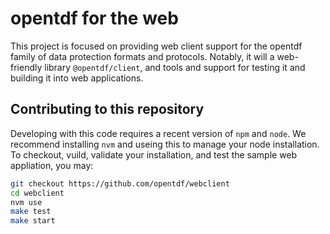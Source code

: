 # opentdf for the web

This project is focused on providing web client support for the opentdf family of data protection formats and protocols. Notably, it will a web-friendly library `@opentdf/client`, and tools and support for testing it and building it into web applications.

## Contributing to this repository

Developing with this code requires a recent version of `npm` and `node`. We recommend installing `nvm` and useing this to manage your node installation. To checkout, vuild, validate your installation, and test the sample web appliation, you may:

```sh
git checkout https://github.com/opentdf/webclient
cd webclient
nvm use
make test
make start
```
